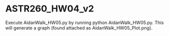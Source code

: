 # ASTR260_HW04_v2
Execute AidanWalk_HW05.py by running python AidanWalk_HW05.py. This will generate a graph (found attached as AidanWalk_HW05_Plot.png).
